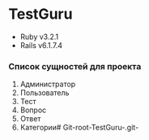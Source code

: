 # TestGuru


* Ruby v3.2.1
* Rails v6.1.7.4

### Список сущностей для проекта
1. Администратор
2. Пользователь
3. Тест
4. Вопрос
5. Ответ
6. Категории# Git-root-TestGuru-.git-
